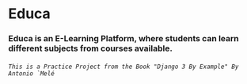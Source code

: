 # Educa

### Educa is an E-Learning Platform, where students can learn different subjects from courses available.

###### `` This is a Practice Project from the Book "Django 3 By Example" By Antonio `Melé  ``
